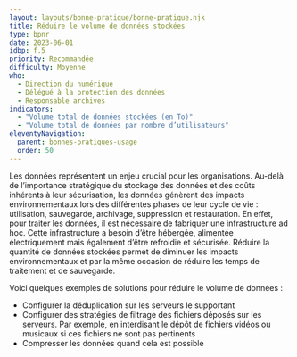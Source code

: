 ```yaml
---
layout: layouts/bonne-pratique/bonne-pratique.njk
title: Réduire le volume de données stockées
type: bpnr
date: 2023-06-01
idbp: f.5
priority: Recommandée
difficulty: Moyenne
who:
  - Direction du numérique
  - Délégué à la protection des données
  - Responsable archives
indicators:
  - "Volume total de données stockées (en To)"
  - "Volume total de données par nombre d’utilisateurs"
eleventyNavigation:
  parent: bonnes-pratiques-usage
  order: 50
---
```


Les données représentent un enjeu crucial pour les organisations. Au-delà de l’importance stratégique du stockage des données et des coûts inhérents à leur sécurisation, les données génèrent des impacts environnementaux lors des différentes phases de leur cycle de vie : utilisation, sauvegarde, archivage, suppression et restauration. En effet, pour traiter les données, il est nécessaire de fabriquer une infrastructure ad hoc. Cette infrastructure a besoin d’être hébergée, alimentée électriquement mais également d’être refroidie et sécurisée. Réduire la quantité de données stockées permet de diminuer les impacts environnementaux et par la même occasion de réduire les temps de traitement et de sauvegarde.

Voici quelques exemples de solutions pour réduire le volume de données :
* Configurer la déduplication sur les serveurs le supportant
* Configurer des stratégies de filtrage des fichiers déposés sur les serveurs. Par exemple, en interdisant le dépôt de fichiers vidéos ou musicaux si ces fichiers ne sont pas pertinents
* Compresser les données quand cela est possible
